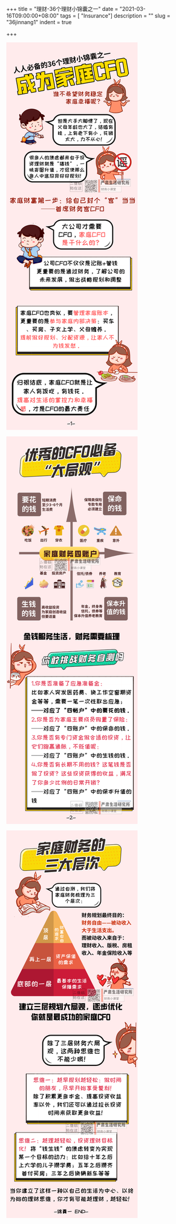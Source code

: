 +++
title = "理财-36个理财小锦囊之一"
date = "2021-03-16T09:00:00+08:00"
tags = [ "Insurance"]
description = ""
slug = "36jinnang1"
indent = true

+++

![](https://github.com/worldofrorrim/worldofrorrim.github.io/blob/master/static/images/36jinnang1.jpg?raw=true)

![](https://github.com/worldofrorrim/worldofrorrim.github.io/blob/master/static/images/36jinnang2.jpg?raw=true)

![](https://github.com/worldofrorrim/worldofrorrim.github.io/blob/master/static/images/36jinnang3.jpg?raw=true)